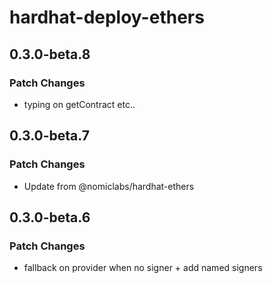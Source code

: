 # hardhat-deploy-ethers

## 0.3.0-beta.8

### Patch Changes

- typing on getContract etc..

## 0.3.0-beta.7

### Patch Changes

- Update from @nomiclabs/hardhat-ethers

## 0.3.0-beta.6

### Patch Changes

- fallback on provider when no signer + add named signers
